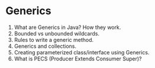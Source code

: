 
# Generics
1.	What are Generics in Java? How they work.
2.	Bounded vs unbounded wildcards.
3.	Rules to write a generic method.
4.	Generics and collections.
5.	Creating parameterized class/interface using Generics.
6.	What is PECS (Producer Extends Consumer Super)?